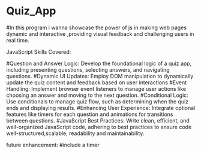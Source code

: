 # Quiz_App
#In this program i wanna showcase the power of js in making web pages dynamic and interactive ,providing visual feedback and challenging users in real time.

JavaScript Skills Covered:

#Question and Answer Logic: Develop the foundational logic of a quiz app, including presenting questions, selecting answers, and navigating questions.
#Dynamic UI Updates: Employ DOM manipulation to dynamically update the quiz content and feedback based on user interactions
#Event Handling: Implement browser event listeners to manage user actions like choosing an answer and moving to the next question.
#Conditional Logic: Use conditionals to manage quiz flow, such as determining when the quiz ends and displaying results.
#Enhancing User Experience: Integrate optional features like timers for each question and animations for transitions between questions.
#JavaScript Best Practices: Write clean, efficient, and well-organized JavaScript code, adhering to best practices to ensure code well-structured,scalable, readability and maintainability.


future enhancement:
#include a timer 
